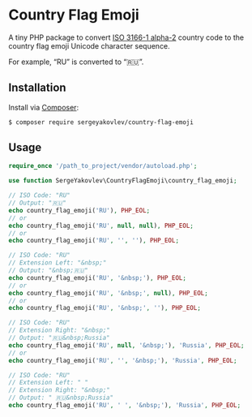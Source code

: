 # Country Flag Emoji

A tiny PHP package to convert [ISO 3166-1 alpha-2](https://en.wikipedia.org/wiki/ISO_3166-1_alpha-2) country code to the country flag emoji Unicode character sequence.

For example, “RU” is converted to “🇷🇺”.

## Installation

Install via [Composer](https://getcomposer.org/):

```bash
$ composer require sergeyakovlev/country-flag-emoji
```

## Usage

```php
require_once '/path_to_project/vendor/autoload.php';

use function SergeYakovlev\CountryFlagEmoji\country_flag_emoji;

// ISO Code: "RU"
// Output: "🇷🇺"
echo country_flag_emoji('RU'), PHP_EOL;
// or
echo country_flag_emoji('RU', null, null), PHP_EOL;
// or
echo country_flag_emoji('RU', '', ''), PHP_EOL;

// ISO Code: "RU"
// Extension Left: "&nbsp;"
// Output: "&nbsp;🇷🇺"
echo country_flag_emoji('RU', '&nbsp;'), PHP_EOL;
// or
echo country_flag_emoji('RU', '&nbsp;', null), PHP_EOL;
// or
echo country_flag_emoji('RU', '&nbsp;', ''), PHP_EOL;

// ISO Code: "RU"
// Extension Right: "&nbsp;"
// Output: "🇷🇺&nbsp;Russia"
echo country_flag_emoji('RU', null, '&nbsp;'), 'Russia', PHP_EOL;
// or
echo country_flag_emoji('RU', '', '&nbsp;'), 'Russia', PHP_EOL;

// ISO Code: "RU"
// Extension Left: " "
// Extension Right: "&nbsp;"
// Output: " 🇷🇺&nbsp;Russia"
echo country_flag_emoji('RU', ' ', '&nbsp;'), 'Russia', PHP_EOL;
```
